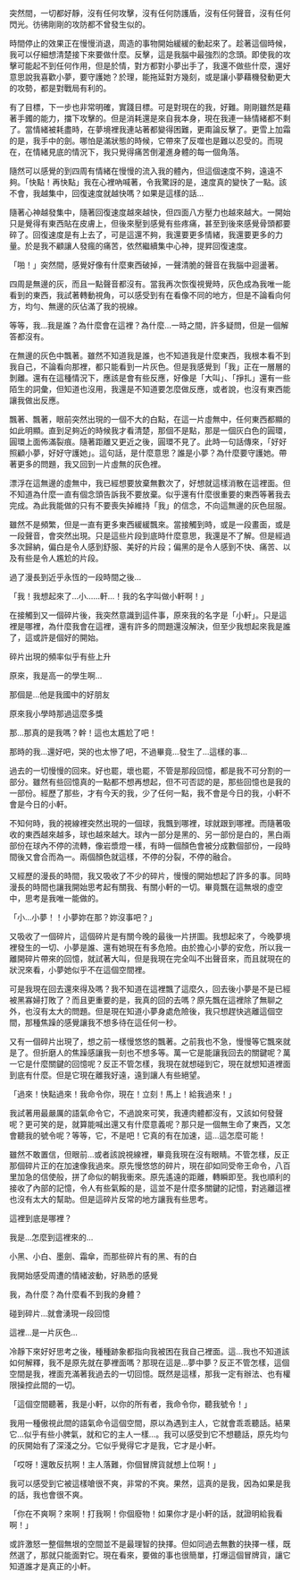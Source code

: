 突然間，一切都好靜，沒有任何攻擊，沒有任何防護盾，沒有任何聲音，沒有任何閃光。彷彿剛剛的攻防都不曾發生似的。

時間停止的效果正在慢慢消退，周造的事物開始緩緩的動起來了。趁著這個時候，我可以仔細想清楚接下來要做什麼。反擊，這是我腦中最強烈的念頭。即使我的攻擊可能起不到任何作用，但是於情，對方都對小夢出手了，我還不做些什麼，還好意思說我喜歡小夢，要守護她？於理，能拖延對方幾刻，或是讓小夢藉機發動更大的攻勢，都是對戰局有利的。

有了目標，下一步也非常明確，實踐目標。可是對現在的我，好難。剛剛雖然是藉著手鐲的能力，擋下攻擊的。但是消耗還是來自我本身，現在我連一絲情緒都不剩了。當情緒被耗盡時，在夢境裡我連站著都變得困難，更甭論反擊了。更雪上加霜的是，我手中的劍。哪怕是滿狀態的時候，它帶來了反噬也是難以忍受的。而現在，在情緒見底的情況下，我只覺得痛苦倒灌進身體的每一個角落。

隨然可以感覺的到四周有情緒在慢慢的流入我的體內，但這個速度不夠，遠遠不夠。「快點！再快點」我在心裡吶喊著，令我驚訝的是，速度真的變快了一點。該不會，我越集中，回復速度就越快嗎？如果是這樣的話…

隨著心神越發集中，隨著回復速度越來越快，但四面八方壓力也越來越大。一開始只是覺得有東西貼在皮膚上，但後來壓到感覺有些疼痛，甚至到後來感覺骨頭都要碎了。回復速度是有上去了，可是這還不夠，我還要更多情緒，我還要更多的力量。於是我不顧讓人發瘋的痛苦，依然繼續集中心神，提昇回復速度。

「啪！」突然間，感覺好像有什麼東西破掉，一聲清脆的聲音在我腦中迴盪著。

四周是無邊的灰，而且一點聲音都沒有。當我再次恢復視覺時，灰色成為我唯一能看到的東西，我試著轉動視角，可以感受到有在看像不同的地方，但是不論看向何方，均勻、無邊的灰佔滿了我的視線。

等等，我…我是誰？為什麼會在這裡？為什麼…一時之間，許多疑問，但是一個解答都沒有。

在無邊的灰色中飄著。雖然不知道我是誰，也不知道我是什麼東西，我根本看不到我自己，不論看向那裡，都只能看到一片灰色。但是我感覺到「我」正在一層層的剝離。還有在這種情況下，應該是會有些反應，好像是「大叫」、「掙扎」還有一些陌生的詞彙，但知道也沒用，我還是不知道要怎麼做反應，或者說，也沒有東西能讓我做出反應。

飄著、飄著，眼前突然出現的一個不大的白點，在這一片虛無中，任何東西都顯的如此明顯。直到足夠近的時候我才看清楚，那個不是點，那是一個灰白色的圓環，圓環上面佈滿裂痕。隨著距離又更近之後，圓環不見了。此時一句話傳來，「好好照顧小夢，好好守護她」。這句話，是什麼意思？誰是小夢？為什麼要守護她。帶著更多的問題，我又回到一片虛無的灰色裡。

漂浮在這無邊的虛無中，我已經想要放棄無數次了，好想就這樣消散在這裡面。但不知道為什麼一直有個念頭告訴我不要放棄。似乎還有什麼很重要的東西等著我去完成。為此我能做的只有不要喪失掉維持「我」的信念，不向這無邊的灰色屈服。

雖然不是頻繁，但是一直有更多東西緩緩飄來。當接觸到時，或是一段畫面，或是一段聲音，會突然出現。只是這些片段到底時什麼意思，我還是不了解。但是經過多次歸納，偏白是令人感到舒服、美好的片段；偏黑的是令人感到不快、痛苦、以及有些是令人尷尬的片段。

過了漫長到近乎永恆的一段時間之後…

「我！我想起來了…小……軒…！我的名字叫做小軒啊！」

在接觸到又一個碎片後，我突然意識到這件事，原來我的名字是「小軒」。只是這裡是哪裡，為什麼我會在這裡，還有許多的問題還沒解決，但至少我想起來我是誰了，這或許是個好的開始。

碎片出現的頻率似乎有些上升

原來，我是高一的學生啊…

那個是…他是我國中的好朋友

原來我小學時那過這麼多獎

那…那真的是我嗎？幹！這也太尷尬了吧！

那時的我…還好吧，哭的也太慘了吧，不過畢竟…發生了…這樣的事…

過去的一切慢慢的回來。好也罷，壞也罷，不管是那段回憶，都是我不可分割的一部分。雖然有些回憶真的一點都不想再想起，但不可否認的是，那些回憶也是我的一部份。經歷了那些，才有今天的我，少了任何一點，我不會是今日的我，小軒不會是今日的小軒。

不知何時，我的視線裡突然出現的一個球，我飄到哪裡，球就跟到哪裡。而隨著吸收的東西越來越多，球也越來越大。球內一部分是黑的、另一部份是白的，黑白兩部份在球內不停的流轉，像岩漿燈一樣，有時一個顏色會被分成數個部份，一段時間後又會合而為一。兩個顏色就這樣，不停的分裂，不停的融合。

又經歷的漫長的時間，我又吸收了不少的碎片，慢慢的開始想起了許多的事。同時漫長的時間也讓我開始思考起有關我、有關小軒的一切。畢竟飄在這無垠的虛空中，思考是我唯一能做的。

「小…小夢！！小夢妳在那？妳沒事吧？」

又吸收了一個碎片，這個碎片是有關今晚的最後一片拼圖。我想起來了，今晚夢境裡發生的一切、小夢是誰、還有她現在有多危險。由於擔心小夢的安危，所以我一離開碎片帶來的回憶，就試著大叫，但是我現在完全叫不出聲音來，而且就現在的狀況來看，小夢她似乎不在這個空間裡。

可是我現在回去還來得及嗎？我不知道在這裡飄了這麼久，回去後小夢是不是已經被黑寡婦打敗了？而且更重要的是，我真的回的去嗎？原先飄在這裡除了無聊之外，也沒有太大的問題。但是現在知道小夢身處危險後，我只想趕快逃離這個空間，那種焦躁的感覺讓我不想多待在這任何一秒。

又有一個碎片出現了，想之前一樣慢悠悠的飄著。之前我也不急，慢慢等它飄來就是了。但折磨人的焦躁感讓我一刻也不想多等。萬一它是能讓我回去的關鍵呢？萬一它是什麼關鍵的回憶呢？反正不管怎樣，我現在就想碰到它，現在就想知道裡面到底有什麼。但是它現在離我好遠，遠到讓人有些絕望。

「過來！快點過來！我命令你，現在！立刻！馬上！給我過來！」

我試著用最嚴厲的語氣命令它，不過說來可笑，我連肉體都沒有，又該如何發聲呢？更可笑的是，就算能喊出還又有什麼意義呢？那只是一個無生命了東西，又怎會聽我的號令呢？等等，它，不是吧！它真的有在加速，這…這怎麼可能！

雖然不敢置信，但眼前…或者該說視線裡，畢竟我現在沒有眼睛。不管怎樣，反正那個碎片正的在加速像我過來。原先慢悠悠的碎片，現在卻如同受帝王命令，八百里加急的信使般，拼了命似的朝我衝來。原先遙遠的距離，轉瞬即至。我也順利的接收了內部的記憶，令人有些氣餒的是，這並不是什麼多關鍵的記憶，對逃離這裡也沒有太大的幫助。但是這碎片反常的地方讓我有些思考。

這裡到底是哪裡？

我是…怎麼到這裡來的…

小黑、小白、墨劍、霜傘，而那些碎片有的黑、有的白

我開始感受周遭的情緒波動，好熟悉的感覺

我，為什麼？為什麼看不到我的身體？

碰到碎片…就會湧現一段回憶

這裡…是一片灰色…

冷靜下來好好思考之後，種種跡象都指向我被困在我自己裡面。這…我也不知道該如何解釋，我不是原先就在夢裡面嗎？那現在這是…夢中夢？反正不管怎樣，這個空間是我，裡面充滿著我過去的一切回憶。既然是這樣，那我一定有辦法、也有權限操控此間的一切。

「這個空間聽著，我是小軒，以你的所有者，我命令你，聽我號令！」

我用一種傲視此間的語氣命令這個空間，原以為遇到主人，它就會乖乖聽話。結果它…似乎有些小脾氣，就和它的主人一樣…。我可以感受到它不想聽話，原先均勻的灰開始有了深淺之分。它似乎覺得它才是我，它才是小軒。

「哎呀！還敢反抗啊！主人落難，你個冒牌貨就想上位啊！」

我可以感受到它被這樣嗆很不爽，非常的不爽。果然，這真的是我，因為如果是我的話，我也會很不爽。

「你在不爽啊？來啊！打我啊！你個廢物！如果你才是小軒的話，就證明給我看啊！」

或許激怒一整個無垠的空間並不是最理智的抉擇。但如同過去無數的抉擇一樣，既然選了，那就只能面對它。現在看來，要做的事也很簡單，打爆這個冒牌貨，讓它知道誰才是真正的小軒。
